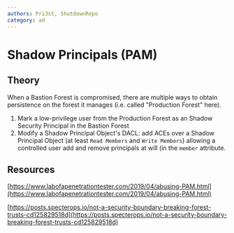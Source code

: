 ```yaml
---
authors: Pri3st, ShutdownRepo
category: ad
---
```


# Shadow Principals (PAM)

## Theory

When a Bastion Forest is compromised, there are multiple ways to obtain persistence on the forest it manages (i.e. called "Production Forest" here).

1. Mark a low-privilege user from the Production Forest as an Shadow Security Principal in the Bastion Forest
2. Modify a Shadow Principal Object's DACL: add ACEs over a Shadow Principal Object (at least `Read Members` and `Write Members`) allowing a controlled user add and remove principals at will (in the `member` attribute.

## Resources

[https://www.labofapenetrationtester.com/2019/04/abusing-PAM.html](https://www.labofapenetrationtester.com/2019/04/abusing-PAM.html)

[https://posts.specterops.io/not-a-security-boundary-breaking-forest-trusts-cd125829518d](https://posts.specterops.io/not-a-security-boundary-breaking-forest-trusts-cd125829518d)